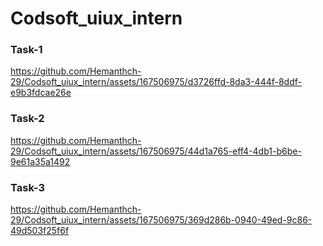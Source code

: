 # Codsoft_uiux_intern

### Task-1

https://github.com/Hemanthch-29/Codsoft_uiux_intern/assets/167506975/d3726ffd-8da3-444f-8ddf-e9b3fdcae26e

### Task-2

https://github.com/Hemanthch-29/Codsoft_uiux_intern/assets/167506975/44d1a765-eff4-4db1-b6be-9e61a35a1492

### Task-3

https://github.com/Hemanthch-29/Codsoft_uiux_intern/assets/167506975/369d286b-0940-49ed-9c86-49d503f25f6f






